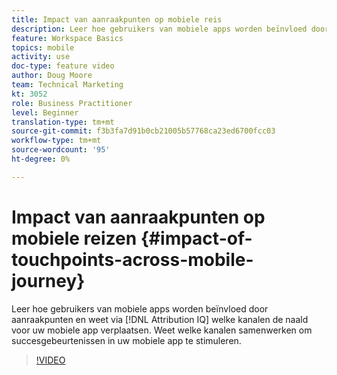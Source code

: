 ```yaml
---
title: Impact van aanraakpunten op mobiele reis
description: Leer hoe gebruikers van mobiele apps worden beïnvloed door aanraakpunten en weet via welke kanalen de naald voor uw mobiele app wordt verplaatst met behulp van Attribution IQ. Weet welke kanalen samenwerken om succesgebeurtenissen in uw mobiele app te stimuleren.
feature: Workspace Basics
topics: mobile
activity: use
doc-type: feature video
author: Doug Moore
team: Technical Marketing
kt: 3052
role: Business Practitioner
level: Beginner
translation-type: tm+mt
source-git-commit: f3b3fa7d91b0cb21005b57768ca23ed6700fcc03
workflow-type: tm+mt
source-wordcount: '95'
ht-degree: 0%

---
```



# Impact van aanraakpunten op mobiele reizen {#impact-of-touchpoints-across-mobile-journey}

Leer hoe gebruikers van mobiele apps worden beïnvloed door aanraakpunten en weet via [!DNL Attribution IQ] welke kanalen de naald voor uw mobiele app verplaatsen. Weet welke kanalen samenwerken om succesgebeurtenissen in uw mobiele app te stimuleren.

>[!VIDEO](https://video.tv.adobe.com/v/27827/?quality=12)
